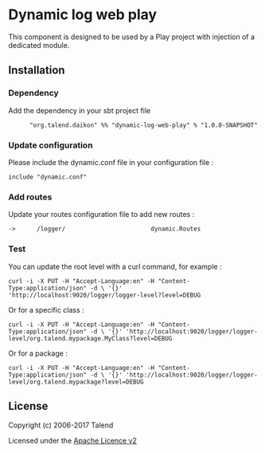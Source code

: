 # Dynamic log web play

This component is designed to be used by a Play project with injection of a dedicated module.

## Installation

### Dependency

Add the dependency in your sbt project file

`      "org.talend.daikon" %% "dynamic-log-web-play" % "1.0.0-SNAPSHOT"`

### Update configuration

Please include the dynamic.conf file in your configuration file :

`include "dynamic.conf"`

### Add routes

Update your routes configuration file to add new routes :

`->      /logger/                        dynamic.Routes`

### Test

You can update the root level with a curl command, for example :

`curl -i -X PUT -H "Accept-Language:en" -H "Content-Type:application/json" -d \ '{}'  'http://localhost:9020/logger/logger-level?level=DEBUG`

Or for a specific class : 

`curl -i -X PUT -H "Accept-Language:en" -H "Content-Type:application/json" -d \ '{}' 'http://localhost:9020/logger/logger-level/org.talend.mypackage.MyClass?level=DEBUG`

Or for a package : 

`curl -i -X PUT -H "Accept-Language:en" -H "Content-Type:application/json" -d \ '{}' 'http://localhost:9020/logger/logger-level/org.talend.mypackage?level=DEBUG`

## License

Copyright (c) 2006-2017 Talend

Licensed under the [Apache Licence v2](https://www.apache.org/licenses/LICENSE-2.0.txt)
